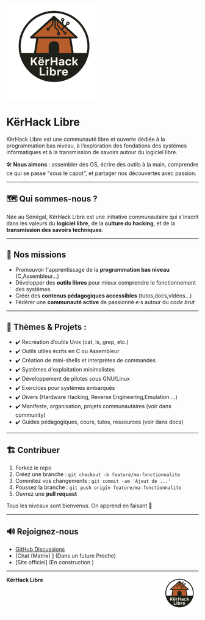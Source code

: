 
<img src="khl1.png" width="250"  height="" alt="khlogo"  align="center"/>

# KërHack Libre

KërHack Libre est une communauté libre et ouverte dédiée à la programmation bas niveau, à l’exploration des fondations des systèmes informatiques et à la transmission de savoirs autour du logiciel libre.

🛠️ **Nous aimons** : assembler des OS, écrire des outils à la main, comprendre ce qui se passe "sous le capot", et partager nos découvertes avec passion.

---

## 🗺️ Qui sommes-nous ?

Née au Sénégal, KërHack Libre est une initiative communautaire qui s'inscrit dans les valeurs du **logiciel libre**, de la **culture du hacking**, et de la **transmission des savoirs techniques**.

---

## 🚀 Nos missions

- Promouvoir l'apprentissage de la **programmation bas niveau** (C,Assembleur…)
- Développer des **outils libres** pour mieux comprendre le fonctionnement des systèmes
- Créer des **contenus pédagogiques accessibles** (tutos,docs,vidéos…)
- Fédérer une **communauté active** de passionné·e·s autour du *code brut*

---

## 📂 Thèmes & Projets   :  
 - ✔️ Recréation d’outils Unix  (cat, ls, grep, etc.)     
 - ✔️ Outils utiles écrits en C ou Assembleur
 - ✔️ Création de mini-shells et interprètes de commandes
 - ✔️ Systèmes d'exploitation minimalistes
 - ✔️ Développement de pilotes sous GNU/Linux
 - ✔️ Exercices pour systèmes embarqués
 - ✔️ Divers (Hardware Hacking, Reverse Engineering,Emulation ...) 
 - ✔️ Manifeste, organisation, projets communautaires  (voir dans community) 
 - ✔️ Guides pédagogiques, cours, tutos, ressources  (voir dans  docs) 

---

## 🏗️ Contribuer

1. Forkez le repo
2. Créez une branche : `git checkout -b feature/ma-fonctionnalite`
3. Commitez vos changements : `git commit -am 'Ajout de ...'`
4. Poussez la branche : `git push origin feature/ma-fonctionnalite`
5. Ouvrez une **pull request**

Tous les niveaux sont bienvenus. On apprend en faisant 💪

---


## 🔊 Rejoignez-nous

- [GitHub Discussions](https://github.com/KerHackLibre/community/discussions)
- [Chat (Matrix) ]  (Dans un future Proche) 
- [Site officiel]   (En construction )

---

**KërHack Libre** 
<img src="khl1.png" width="100"  height="" alt="khlogo"  align="right"/>
